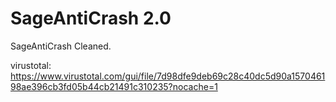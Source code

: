 # SageAntiCrash 2.0

SageAntiCrash Cleaned.

virustotal: https://www.virustotal.com/gui/file/7d98dfe9deb69c28c40dc5d90a157046198ae396cb3fd05b44cb21491c310235?nocache=1
